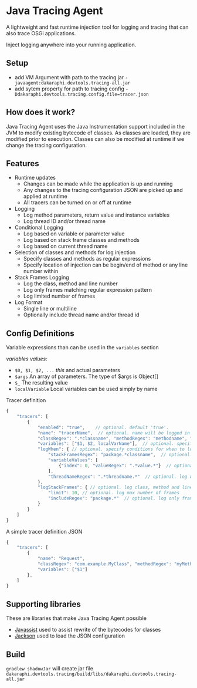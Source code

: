 # Java Tracing Agent
A lightweight and fast runtime injection tool for logging and tracing that can also trace OSGi applications.

Inject logging anywhere into your running application.

## Setup
- add VM Argument with path to the tracing jar `-javaagent:dakaraphi.devtools.tracing-all.jar`
- add sytem property for path to tracing config `-Ddakaraphi.devtools.tracing.config.file=tracer.json`

## How does it work?
Java Tracing Agent uses the Java Instrumentation support included in the JVM to modify existing bytecode of classes.
As classes are loaded, they are modified prior to execution.
Classes can also be modified at runtime if we change the tracing configuration.

## Features
- Runtime updates
  - Changes can be made while the application is up and running
  - Any changes to the tracing configuration JSON are picked up and applied at runtime
  - All tracers can be turned on or off at runtime
- Logging
  - Log method parameters, return value and instance variables
  - Log thread ID and/or thread name
- Conditional Logging
  - Log based on variable or parameter value
  - Log based on stack frame classes and methods
  - Log based on current thread name
- Selection of classes and methods for log injection
  - Specify classes and methods as regular expressions
  - Specify location of injection can be begin/end of method or any line number within
- Stack Frames Logging
  - Log the class, method and line number
  - Log only frames matching regular expression pattern
  - Log limited number of frames
- Log Format
  - Single line or multiline
  - Optionally include thread name and/or thread id

## Config Definitions
Variable expressions than can be used in the `variables` section

*variables values:*
- `$0, $1, $2, ...` *this* and actual parameters
- `$args` An array of parameters. The type of $args is Object[]
- `$_` The resulting value
- `localVariable` Local variables can be used simply by name

Tracer definition
```javascript
{
    "tracers": [
        {
            "enabled": "true",    // optional. default 'true'. 
            "name": "tracerName",  // optional. name will be logged in output
            "classRegex": ".*classname", "methodRegex": "methodname", "line": "0",  // specify the location for the log injection
            "variables": ["$1, $2, localVarName"],  // optional. specify variables to include in the output
            "logWhen": { // optional. specify conditions for when to log
                "stackFramesRegex": "package.*classname",  // optional. log when any stack frame class and method matches
                "variableValues": [
                    {"index": 0, "valueRegex": ".*value.*"}  // optional. log when a logging variable matches this value
                ],                
                "threadNameRegex": ".*threadname.*"  // optional. log when thread name matches
            },
            "logStackFrames": { // optional. log class, method and line number from elements of the stack trace
                "limit": 10, // optional. log max number of frames
                "includeRegex": "package.*"  // optional. log only frames matching
            }
        }
    ]
}
 ```

A simple tracer definition JSON
```javascript
{
    "tracers": [   
        {
            "name": "Request",
            "classRegex": "com.example.MyClass", "methodRegex": "myMethod", "line": "0",
            "variables": ["$1"]
        },
    ]
}
```

## Supporting libraries
These are libraries that make Java Tracing Agent possible
- [Javassist](https://github.com/jboss-javassist/javassist) used to assist rewrite of the bytecodes for classes
- [Jackson](https://github.com/FasterXML/jackson) used to load the JSON configuration

## Build
`gradlew shadowJar` will create jar file `dakaraphi.devtools.tracing/build/libs/dakaraphi.devtools.tracing-all.jar`